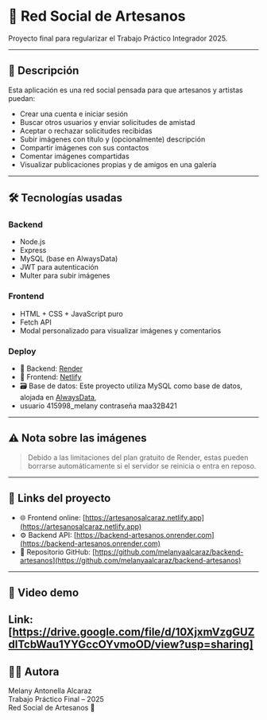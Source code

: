 # 🧵 Red Social de Artesanos

Proyecto final para regularizar el Trabajo Práctico Integrador 2025.

---

## 🧠 Descripción

Esta aplicación es una red social pensada para que artesanos y artistas puedan:

- Crear una cuenta e iniciar sesión
- Buscar otros usuarios y enviar solicitudes de amistad
- Aceptar o rechazar solicitudes recibidas
- Subir imágenes con título y (opcionalmente) descripción
- Compartir imágenes con sus contactos
- Comentar imágenes compartidas
- Visualizar publicaciones propias y de amigos en una galería

---

## 🛠️ Tecnologías usadas

### Backend
- Node.js
- Express
- MySQL (base en AlwaysData)
- JWT para autenticación
- Multer para subir imágenes

### Frontend
- HTML + CSS + JavaScript puro
- Fetch API
- Modal personalizado para visualizar imágenes y comentarios

### Deploy
- 🚀 Backend: [Render](https://backend-artesanos.onrender.com)
- 🎨 Frontend: [Netlify](https://artesanosalcaraz.netlify.app)
- 🗃️ Base de datos: Este proyecto utiliza MySQL como base de datos, alojada en [AlwaysData](https://phpmyadmin.alwaysdata.com/),
- usuario 415998_melany contraseña maa32B421

---


## ⚠️ Nota sobre las imágenes
> Debido a las limitaciones del plan gratuito de Render, estas pueden borrarse automáticamente si el servidor se reinicia o entra en reposo.  


---

## 🔗 Links del proyecto

- 🌐 Frontend online: [https://artesanosalcaraz.netlify.app](https://artesanosalcaraz.netlify.app)
- ⚙️ Backend API: [https://backend-artesanos.onrender.com](https://backend-artesanos.onrender.com)
- 📁 Repositorio GitHub: [https://github.com/melanyaalcaraz/backend-artesanos](https://github.com/melanyaalcaraz/backend-artesanos)

---

## 🎥 Video demo

Link: [https://drive.google.com/file/d/10XjxmVzgGUZdlTcbWau1YYGccOYvmoOD/view?usp=sharing]
---

## 👩‍💻 Autora

Melany Antonella Alcaraz  
Trabajo Práctico Final – 2025  
Red Social de Artesanos 🎨
